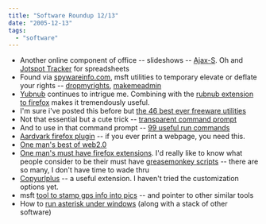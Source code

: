 ```yaml
---
title: "Software Roundup 12/13"
date: "2005-12-13"
tags: 
  - "software"
---
```


- Another online component of office -- slideshows -- [Ajax-S](http://javascript.weblogsinc.com/entry/1234000650068339/). Oh and [Jotspot Tracker](http://tracker.jot.com/index_landing.php) for spreadsheets
- Found via [spywareinfo.com](www.spywareinfo.com), msft utilities to temporary elevate or deflate your rights -- [dropmyrights](http://blogs.msdn.com/aaron_margosis/archive/2004/07/24/193721.aspx), [makemeadmin](http://blogs.msdn.com/aaron_margosis/archive/2004/07/24/193721.aspx)
- [Yubnub](http://yubnub.org/) continues to intrigue me. Combining with the [rubnub extension to firefox](https://addons.mozilla.org/extensions/moreinfo.php?id=1479&application=firefox) makes it tremendously useful.
- I'm sure i've posted this before but [the 46 best ever freeware utilities](http://www.techsupportalert.com/best_46_free_utilities.htm)
- Not that essential but a cute trick -- [transparent command prompt](http://www.hanselman.com/blog/PermaLink.aspx?guid=c533fca6-b3f6-4d74-8be3-cc8be562f83a)
- And to use in that command prompt -- [99 useful run commands](http://tech.memeorandum.com/051127/p19%23a051127p19)
- [Aardvark firefox plugin](http://karmatics.com/aardvark/) -- if you ever print a webpage, you need this.
- [One man's best of web2.0](http://web2.wsj2.com/the_best_web_20_software_of_2005.htm)
- [One man's must have firefox extensions](http://www.gadgetopia.com/post/4728). I'd really like to know what people consider to be their must have [greasemonkey scripts](http://www.userscripts.org) -- there are so many, I don't have time to wade thru
- [Copyurlplus](http://www.gadgetopia.com/post/4690) -- a useful extension. I haven't tried the customization options yet.
- msft [tool to stamp gps info into pics](http://wwmx.org) -- and pointer to other similar tools
- How to [run asterisk under windows](http://voipspeak.net/index.php?option=com_content&task=view&id=45&Itemid=28) (along with a stack of other software)
